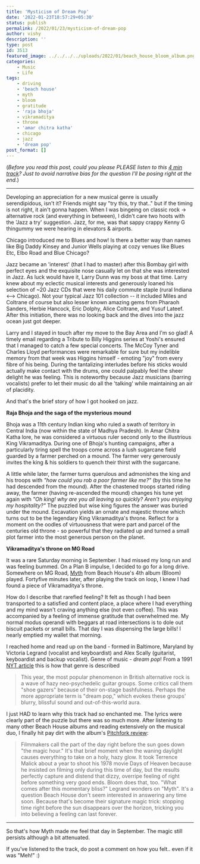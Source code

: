 ```yaml
---
title: 'Mysticism of Dream Pop'
date: '2022-01-23T18:57:29+05:30'
status: publish
permalink: /2022/01/23/mysticism-of-dream-pop
author: vishy
description: ''
type: post
id: 3513
featured_image: ../../../../uploads/2022/01/beach_house_bloom_album.png
categories: 
    - Music
    - Life
tags: 
    - driving
    - 'beach house'
    - myth
    - bloom
    - gratitude
    - 'raja bhoja'
    - vikramaditya
    - throne
    - 'amar chitra katha'
    - chicago
    - jazz
    - 'dream pop'
post_format: []
---
```


(_Before you read this post, could you please PLEASE listen to this [4 min track](https://www.youtube.com/watch?v=FuvWc3ToDHg)? Just to avoid narrative bias for the question I'll be posing right at the end._)

********** 

Developing an appreciation for a new musical genre is usually serendipidous, isn't it? Friends might say "try this, try that.." but if the timing is not right, it ain't gonna happen. 
When I was bingeing on classic rock -> alternative rock (and everything in between), I didn't care two hoots with the 'Jazz a try' suggestion. Jazz, for me, was that sappy crappy Kenny G thingummy we were hearing in elevators & airports. 

Chicago introduced me to Blues and how! Is there a better way than names like Big Daddy Kinsey and Junior Wells playing at cozy venues like Blues Etc, Elbo Road and Blue Chicago? 

Jazz became an 'interest' (that I had to master) after this Bombay girl with perfect eyes and the exquisite nose casually let on that she was interested in Jazz. As luck would have it, Larry Dunn was my boss at that time. Larry knew about my eclectic musical interests and generously loaned his selection of ~20 Jazz CDs that were his daily commute staple (rural Indiana <--> Chicago). Not your typical Jazz 101 collection -- it included Miles and Coltrane of course but also lesser known amazing gems from Pharaoh Sanders, Herbie Hancock, Eric Dolphy, Alice Coltrane, and Yusuf Lateef. After this initiation, there was no looking back and the dives into the jazz ocean just got deeper. 

Larry and I stayed in touch after my move to the Bay Area and I'm so glad! A timely email regarding a Tribute to Billy Higgins series at Yoshi's ensured that I managed to catch a few special concerts. The McCoy Tyner and Charles Lloyd performances were remarkable for sure but my indelible memory from that week was Higgins himself - emoting "joy" from every fibre of his being. During the tantalizing interludes before his sticks would actually make contact with the drums, one could palpably feel the sheer delight he was feeling. This is noteworthy because Jazz musicians (barring vocalists) prefer to let their music do all the 'talking' while maintaining an air of placidity. 

And that's the brief story of how I got hooked on jazz. 

**Raja Bhoja and the saga of the mysterious mound**

Bhoja was a 11th century Indian king who ruled a swath of territory in Central India (now within the state of Madhya Pradesh). In Amar Chitra Katha lore, he was considered a virtuous ruler second only to the illustrious King Vikramaditya. During one of Bhoja's hunting campaigns, after a particularly tiring spell the troops come across a lush sugarcane field guarded by a farmer perched on a mound. The farmer very generously invites the king & his soldiers to quench their thirst with the sugarcane. 

A little while later, the farmer turns querulous and admonishes the king and his troops with _"how could you rob a poor farmer like me?"_ (by this time he had descended from the mound). After the chastened troops started riding away, the farmer (having re-ascended the mound) changes his tune yet again with _"Oh king! why are you all leaving so quickly? Aren't you enjoying my hospitality?"_ The puzzled but wise king figures the answer was buried under the mound. Excavation yields an ornate and majestic throne which turns out to be the legendary King Vikramaditya's throne. Reflect for a moment on the oodles of virtuousness that were part and parcel of the centuries old throne - so powerful that they radiated up and turned a small plot farmer into the most generous person on the planet.

**Vikramaditya's throne on MG Road**

It was a rare Saturday morning in September. I had missed my long run and was feeling bummed. On a Plan B impulse, I decided to go for a long drive. Somewhere on MG Road, [Myth](https://www.youtube.com/watch?v=FuvWc3ToDHg) from Beach House's 4th album (Bloom) played. Fortyfive minutes later, after playing the track on loop, I knew I had found a piece of Vikramaditya's throne. 

How do I describe that rarefied feeling? It felt as though I had been transported to a satisfied and content place, a place where I had everything and my mind wasn't craving anything else (not even coffee). This was accompanied by a feeling of immense gratitude that overwhelmed me. My normal modus operandi with beggars at road intersections is to dole out biscuit packets or small bills. That day I was dispensing the large bills! I nearly emptied my wallet that morning.

I reached home and read up on the band - formed in Baltimore, Maryland by Victoria Legrand (vocalist and keyboardist) and Alex Scally (guitarist, keyboardist and backup vocalist). Genre of music - _dream pop_! From a 1991 [NYT article](https://www.nytimes.com/1991/12/01/arts/pop-view-dream-pop-bands-define-the-times-in-britain.html) this is how that genre is described 
> This year, the most popular phenomenon in British alternative rock is a wave of hazy neo-psychedelic guitar groups. Some critics call them "shoe gazers" because of their on-stage bashfulness. Perhaps the more appropriate term is "dream pop," which evokes these groups' blurry, blissful sound and out-of-this-world aura. 

I just HAD to learn why this track had _so_ enchanted me. The lyrics were clearly part of the puzzle but there was so much more. After listening to many other Beach House albums and reading extensively on the musical duo, I finally hit pay dirt with the album's [Pitchfork review](https://pitchfork.com/reviews/albums/16604-beach-house-bloom/):
> Filmmakers call the part of the day right before the sun goes down "the magic hour." It's that brief moment when the waning daylight causes everything to take on a holy, hazy glow. It took Terrence Malick about a year to shoot his 1978 movie Days of Heaven because he insisted on filming only during this time of day, but the results perfectly capture and distend that dizzy, overripe feeling of right before something very good ends. Bloom does that, too. "What comes after this momentary bliss?" Legrand wonders on "Myth". It's a question Beach House don't seem interested in answering any time soon. Because that's become their signature magic trick: stopping time right before the sun disappears over the horizon, tricking you into believing a feeling can last forever.  

********** 

So that's how Myth made me feel that day in September. The magic still persists although a bit attenuated. 

If you've listened to the track, do post a comment on how you felt.. even if it was "Meh!" :)
 

